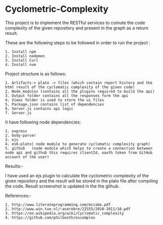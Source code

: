 # Cyclometric-Complexity

This project is to implement the RESTful services to comute the code complexity of the given repository and present in the graph as a return result. 

These are the following steps to be followed in order to run the project :

    1. Install npm
    2. Install nodemon
    3. Install Curl 
    4. Install nvm
    
Project structure is as follows:

    1. Artifacts-> plato -> files (which contain report history and the html result of the cyclomatic complexity of the given code)
    2. Node_modules (contains all the plugins required to build the api)
    3. Output folder contains all the responses form the api
    4. Views folder is used to store the ui files
    5. Package.json contains list of dependencies
    6. Server.js contains api logic
    7. Server.js

It have following node dependencies:

    1. express
    2. body-parser
    3. ejs
    4. es6-plato( node module to generate cyclomatic complexity graph)
    5. github   (node module which helps to create a connection between node api and github this requires clientId, oauth token from GitHub account of the user)

Results:-

I have used an ejs plugin to calculate the cyclometric complexity of the given repository and the result will be stored in the plato file after compiling the code. 
Result screenshot is updated in the the github. 

References:-

    1. http://www.literateprogramming.com/mccabe.pdf
    2. http://www.win.tue.nl/~aserebre/2IS55/2010-2011/10.pdf
    3. https://en.wikipedia.org/wiki/Cyclomatic_complexity
    4. https://github.com/philbooth/escomplex




